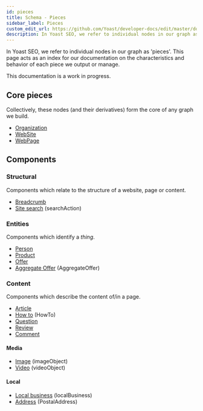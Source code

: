 ```yaml
---
id: pieces
title: Schema - Pieces
sidebar_label: Pieces
custom_edit_url: https://github.com/Yoast/developer-docs/edit/master/docs/features/schema/pieces.md
description: In Yoast SEO, we refer to individual nodes in our graph as 'pieces'. This page acts as an index for our documentation on pieces we output.
---
```

In Yoast SEO, we refer to individual nodes in our graph as 'pieces'. This page acts as an index for our documentation on the characteristics and behavior of each piece we output or manage.

This documentation is a work in progress.

## Core pieces
Collectively, these nodes (and their derivatives) form the core of any graph we build.

* [Organization](pieces/organization.md)
* [WebSite](pieces/website.md)
* [WebPage](pieces/webpage.md)

## Components

### Structural
Components which relate to the structure of a website, page or content.

* [Breadcrumb](pieces/breadcrumb.md)
* [Site search](pieces/searchaction.md) (searchAction)

### Entities
Components which identify a *thing*.

* [Person](pieces/person.md)
* [Product](pieces/product.md)
 * [Offer](pieces/offer.md)
 * [Aggregate Offer](pieces/aggregateoffer.md) (AggregateOffer)

### Content
Components which describe the content of/in a page.

* [Article](pieces/article.md)
* [How to](pieces/howto.md) (HowTo)
* [Question](pieces/question.md)
* [Review](pieces/review.md)
* [Comment](pieces/comment.md)

#### Media
* [Image](pieces/image.md) (imageObject)
* [Video](pieces/video.md) (videoObject)

#### Local
* [Local business](pieces/localbusiness.md) (localBusiness)
* [Address](pieces/postaladdress.md) (PostalAddress)
